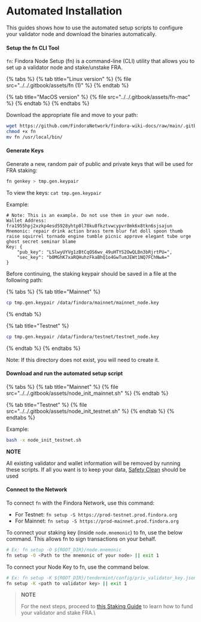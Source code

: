 # Automated Installation

This guides shows how to use the automated setup scripts to configure your validator node and download the binaries automatically.

#### Setup the fn CLI Tool[​](https://wiki.findora.org/docs/validators/automated-setup#setup-the-fn-cli-tool) <a href="#setup-the-fn-cli-tool" id="setup-the-fn-cli-tool"></a>

`fn`: Findora Node Setup (fn) is a command-line (CLI) utility that allows you to set up a validator node and stake/unstake FRA.

{% tabs %}
{% tab title="Linux version" %}
{% file src="../../.gitbook/assets/fn (1)" %}
{% endtab %}

{% tab title="MacOS version" %}
{% file src="../../.gitbook/assets/fn-mac" %}
{% endtab %}
{% endtabs %}

Download the appropriate file and move to your path:

```bash
wget https://github.com/FindoraNetwork/findora-wiki-docs/raw/main/.gitbook/assets/fn
chmod +x fn
mv fn /usr/local/bin/
```

#### Generate Keys[​](https://wiki.findora.org/docs/validators/automated-setup#generate-keys) <a href="#generate-keys" id="generate-keys"></a>

Generate a new, random pair of public and private keys that will be used for FRA staking:

```bash
fn genkey > tmp.gen.keypair
```

To view the keys: `cat tmp.gen.keypair`

Example:

```
# Note: This is an example. Do not use them in your own node.
Wallet Address: fra1955hpj2xzkp4esd5928yhtp0l78ku8fkztvwcypvr8mk6x8tkn6sjsajun
Mnemonic: repair drink action brass term blur fat doll spoon thumb raise squirrel tornado engine tumble picnic approve elegant tube urge ghost secret seminar blame
Key: {
    "pub_key": "LSlwyUYVg1zBtCqOS6wv_49uHTYS2OwQLBn3bRjrtPU=",
    "sec_key": "b0MGhK7xaRQHuhzFkaBhQ1o4GwTumJEWt1NQ7FChNwA="
}
```

Before continuing, the staking keypair should be saved in a file at the following path:

{% tabs %}
{% tab title="Mainnet" %}
```bash
cp tmp.gen.keypair /data/findora/mainnet/mainnet_node.key
```
{% endtab %}

{% tab title="Testnet" %}
```bash
cp tmp.gen.keypair /data/findora/testnet/testnet_node.key
```
{% endtab %}
{% endtabs %}

Note: If this directory does not exist, you will need to create it.

#### Download and run the automated setup script[​](https://wiki.findora.org/docs/validators/automated-setup#download-and-run-the-automated-setup-script) <a href="#download-and-run-the-automated-setup-script" id="download-and-run-the-automated-setup-script"></a>

{% tabs %}
{% tab title="Mainnet" %}
{% file src="../../.gitbook/assets/node_init_mainnet.sh" %}
{% endtab %}

{% tab title="Testnet" %}
{% file src="../../.gitbook/assets/node_init_testnet.sh" %}
{% endtab %}
{% endtabs %}

Example:

```bash
bash -x node_init_testnet.sh
```

**NOTE**

All existing validator and wallet information will be removed by running these scripts. If all you want is to keep your data, [Safety Clean](../operational-guides/version-updating-guide.md#auto-safety-clean) should be used

#### Connect to the Network[​](https://wiki.findora.org/docs/validators/automated-setup#connect-to-the-network) <a href="#connect-to-the-network" id="connect-to-the-network"></a>

To connect `fn` with the Findora Network, use this command:

* For Testnet: `fn setup -S https://prod-testnet.prod.findora.org`
* For Mainnet: `fn setup -S https://prod-mainnet.prod.findora.org`

To connect your staking key (inside `node.mnemonic`) to fn, use the below command. This allows fn to sign transactions on your behalf.

```bash
# Ex: fn setup -O ${ROOT_DIR}/node.mnemonic
fn setup -O <Path to the mnemonic of your node> || exit 1
```

To connect your Node Key to fn, use the command below.

```bash
# Ex: fn setup -K ${ROOT_DIR}/tendermint/config/priv_validator_key.json
fn setup -K <path to validator key> || exit 1
```

> **NOTE**
>
> For the next steps, proceed to [this Staking Guide](../operational-guides/staking-guide.md) to learn how to fund your validator and stake FRA.\
>
